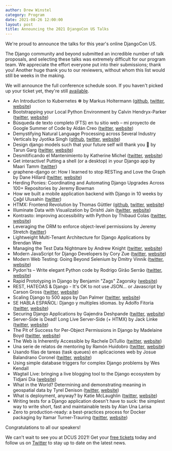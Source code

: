 ```yaml
---
author: Drew Winstel
category: Program
date: 2021-08-26 12:00:00
layout: post
title: Announcing the 2021 DjangoCon US Talks
---
```


We're proud to announce the talks for this year's online DjangoCon US.

The Django community and beyond submitted an incredible number of talk
proposals, and selecting these talks was extremely difficult for our program
team. We appreciate the effort everyone put into their submissions; thank you!
Another huge thank you to our reviewers, without whom this list would still be
weeks in the making.

We will announce the full conference schedule soon. If you haven't picked up
your ticket yet, they're still [available](https://ti.to/defna/djangocon-us-2021).


- An Introduction to Kubernetes ☸️ by Markus Holtermann ([github](https://github.com/MarkusH), [twitter](https://twitter.com/m_holtermann), [website](https://markusholtermann.eu))
- Bootstrapping your Local Python Environment by Calvin Hendryx-Parker ([twitter](https://twitter.com/calvinhp), [website](http://www.sixfeetup.com/))
- Búsqueda de texto completo (FTS) en tu sitio web – mi proyecto de Google Summer of Code by Aldán Creo ([twitter](https://twitter.com/acmcmc), [website](https://acmc.codes))
- Demystifying Natural Language Processing across Several Industry Verticals by Jyotika Singh ([github](https://github.com/https://github.com/jsingh811), [twitter](https://twitter.com/jyotikasingh_), [website](https://linkedin.com/in/jyotikasingh))
- Design django models such that your future self will thank you 👋 by Tarun Garg ([twitter](https://twitter.com/Tarun_Garg2), [website](https://www.linkedin.com/in/tarungarg546/))
- Desmitificando el Mantenimiento by Katherine Michel ([twitter](https://twitter.com/KatiMichel), [website](https://github.com/KatherineMichel))
- Get interactive! Putting a shell (or a desktop) in your Django app by Maari Tamm ([twitter](https://twitter.com/tammmri))
- graphene-django or: How I learned to stop RESTing and Love the Graph by Dane Hillard ([twitter](https://twitter.com/easyaspython), [website](https://dane.engineering))
- Herding Ponies: Coordinating and Automating Django Upgrades Across 100+ Repositories by Jeremy Bowman 
- How we built a mobile application backend with Django in 10 weeks by Çağıl Ulusahin ([twitter](https://twitter.com/cagilulusahin))
- HTMX: Frontend Revolution by Thomas Güttler ([github](https://github.com/guettli), [twitter](https://twitter.com/guettli), [website](https://thomas-guettler.de/))
- Illuminate Data with Visualization by Drishti Jain ([twitter](https://twitter.com/drishtijjain), [website](https://medium.com/@drishtijjain))
- Kontrasto: improving accessibility with Python by Thibaud Colas ([twitter](https://twitter.com/thibaud_colas), [website](https://thib.me/))
- Leveraging the ORM to enforce object-level permissions by Jeremy Stretch ([twitter](https://twitter.com/jstretch85))
- Lightweight Multi-Tenant Architecture for Django Applications by Brendan Wee 
- Managing the Test Data Nightmare by Andrew Knight ([twitter](https://twitter.com/AutomationPanda), [website](https://automationpanda.com/))
- Modern JavaScript for Django Developers by Cory Zue ([twitter](https://twitter.com/czue), [website](https://www.coryzue.com/))
- Modern Web Testing: Going Beyond Selenium by Dmitry Vinnik ([twitter](https://twitter.com/DmitryVinnik), [website](https://dvinnik.dev))
- Pydon'ts – Write elegant Python code by Rodrigo Girão Serrão ([twitter](https://twitter.com/mathsppblog), [website](https://mathspp.com/blog))
- Rapid Prototyping in Django by Benjamin "Zags" Zagorsky ([website](https://zagaran.com))
- REST, HATEOAS & Django - It's OK to not use JSON... or Javascript by Carson Gross ([twitter](https://twitter.com/htmx_org), [website](https://bigsky.software))
- Scaling Django to 500 apps by Dan Palmer ([twitter](https://twitter.com/danpalmer), [website](https://danpalmer.me/))
- SE HABLA ESPAÑOL: Django y multiples idiomas. by Adolfo Fitoria ([twitter](https://twitter.com/Fitoria), [website](http://fitoria.net))
- Securing Django Applications by Gajendra Deshpande ([twitter](https://twitter.com/gcdeshpande), [website](https://gcdeshpande.github.io))
- Server-Side is Dead! Long Live Server-Side (+ HTMX) by Jack Linke ([twitter](https://twitter.com/JackDLinke), [website](https://www.jacklinke.com))
- The Pit of Success for Per-Object Permissions in Django by Madelaine Boyd ([twitter](https://twitter.com/madelaineboyd), [website](https://www.madelaineboyd.com/))
- The Web is Inherently Accessible by Rachele DiTullio ([twitter](https://twitter.com/racheleditullio), [website](https://racheleditullio.com/))
- Una serie de relatos de mentoring by Ramón Huidobro ([twitter](https://twitter.com/hola_soy_milk), [website](https://ramonh.dev))
- Usando filas de tareas (task queues) en aplicaciones web by Josue Balandrano Coronel ([twitter](https://twitter.com/rmcomplexity), [website](https://rmcomplexity.com))
- Using simple database triggers for complex Django problems by Wes Kendall 
- Wagtail Live: bringing a live blogging tool to the Django ecosystem by Tidjani Dia ([website](https://www.therookiecoder.com/))
- What in the World? Determining and demonstrating meaning in geospatial data by Tyrel Denison ([twitter](https://twitter.com/tyreldenison), [website](https://hirelofty.com))
- What is deployment, anyway? by Katie McLaughlin ([twitter](https://twitter.com/glasnt), [website](https://glasnt.com))
- Writing tests for a Django application doesn't have to suck: the simplest way to write short, fast and maintainable tests by Alan Una Larisa 
- Zero to production-ready: a best-practices process for Docker packaging by Itamar Turner-Trauring ([twitter](https://twitter.com/itamarst), [website](https://pythonspeed.com))


Congratulations to all our speakers!

We can't wait to see you at DCUS 2021! Get your [free tickets](https://ti.to/defna/djangocon-us-2021)
today and follow us on [Twitter](https://twitter.com/djangocon) to stay up to
date on the latest news.
